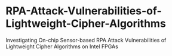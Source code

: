 # RPA-Attack-Vulnerabilities-of-Lightweight-Cipher-Algorithms
Investigating On-chip Sensor-based RPA Attack Vulnerabilities of Lightweight Cipher Algorithms  on Intel FPGAs
